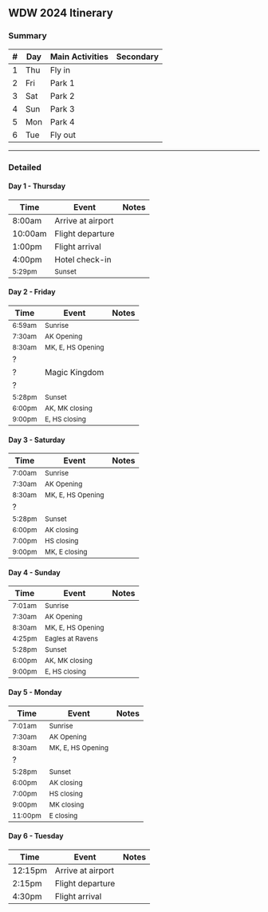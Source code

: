 ## WDW 2024 Itinerary


### Summary

| # |Day| Main Activities | Secondary |
|---|---|-----------------|-----------|
| 1 |Thu|Fly in| |
| 2 |Fri|Park 1| |
| 3 |Sat|Park 2| |
| 4 |Sun|Park 3| |
| 5 |Mon|Park 4| |
| 6 |Tue|Fly out| |

---

### Detailed

#### Day 1 - Thursday

| Time  | Event         | Notes |
|-------|------------------|-------|
|8:00am |Arrive at airport | |
|10:00am|Flight departure  | |
|1:00pm |Flight arrival    | |
|4:00pm |Hotel check-in    | |
|<small>5:29pm</small>|<small>Sunset</small>| |


#### Day 2 - Friday

| Time  | Event    | Notes |
|-------|-------------|-------|
|<small>6:59am</small>|<small>Sunrise</small>|
|<small>7:30am |<small>AK Opening</small>|
|<small>8:30am |<small>MK, E, HS Opening</small>|
|?      | |
|?      |Magic Kingdom|
|?      | |
|<small>5:28pm |<small>Sunset</small>|
|<small>6:00pm |<small>AK, MK closing</small>|
|<small>9:00pm |<small>E, HS closing</small>|


#### Day 3 - Saturday

| Time  | Event    | Notes |
|-------|-------------|-------|
|<small>7:00am|<small>Sunrise</small>|
|<small>7:30am|<small>AK Opening</small>|
|<small>8:30am|<small>MK, E, HS Opening</small>|
|?      | | |
|<small>5:28pm|<small>Sunset</small>|
|<small>6:00pm|<small>AK closing</small>|
|<small>7:00pm|<small>HS closing</small>|
|<small>9:00pm|<small>MK, E closing</small>|


#### Day 4 - Sunday

| Time  | Event    | Notes |
|-------|-------------|-------|
|<small>7:01am</small>|<small>Sunrise</small>|
|<small>7:30am</small>|<small>AK Opening</small>|
|<small>8:30am</small>|<small>MK, E, HS Opening</small>|
|<small>4:25pm|<small>Eagles at Ravens</small>|
|<small>5:28pm</small>|<small>Sunset</small>|
|<small>6:00pm</small>|<small>AK, MK closing</small>|
|<small>9:00pm</small>|<small>E, HS closing</small>|


#### Day 5 - Monday

| Time  | Event    | Notes |
|-------|-------------|-------|
|<small>7:01am</small>|<small>Sunrise</small>|
|<small>7:30am |<small>AK Opening</small>|
|<small>8:30am |<small>MK, E, HS Opening</small>|
|?      | | |
|<small>5:28pm</small>|<small>Sunset</small>|
|<small>6:00pm |<small>AK closing</small>|
|<small>7:00pm |<small>HS closing</small>|
|<small>9:00pm |<small>MK closing</small>|
|<small>11:00pm|<small>E closing</small>|


#### Day 6 - Tuesday

| Time  | Event         | Notes |
|-------|------------------|-------|
|12:15pm|Arrive at airport |       |
|2:15pm |Flight departure  |       |
|4:30pm |Flight arrival    |       |

